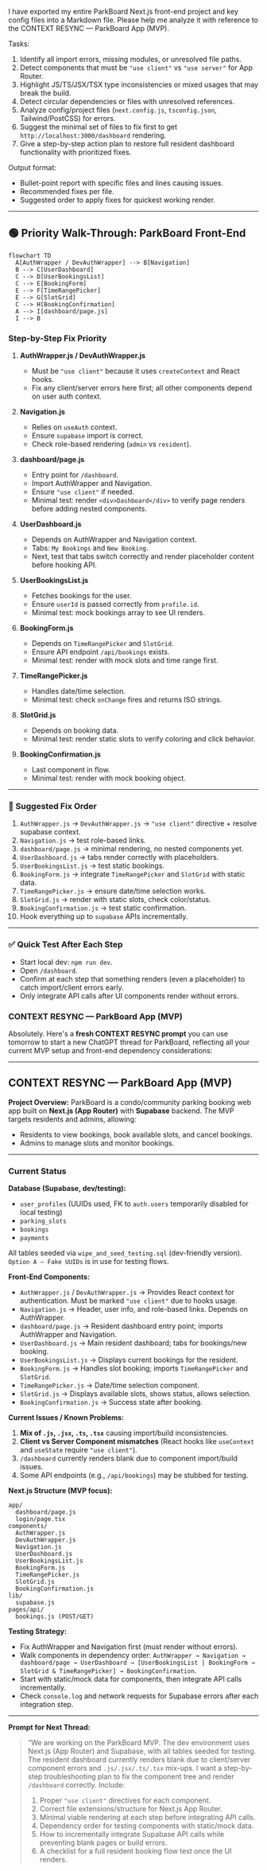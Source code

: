 I have exported my entire ParkBoard Next.js front-end project and key config files into a Markdown file. 
Please help me analyze it with reference to the CONTEXT RESYNC — ParkBoard App (MVP).

Tasks:
1. Identify all import errors, missing modules, or unresolved file paths.
2. Detect components that must be `"use client"` vs `"use server"` for App Router.
3. Highlight JS/TS/JSX/TSX type inconsistencies or mixed usages that may break the build.
4. Detect circular dependencies or files with unresolved references.
5. Analyze config/project files (`next.config.js`, `tsconfig.json`, Tailwind/PostCSS) for errors.
6. Suggest the minimal set of files to fix first to get `http://localhost:3000/dashboard` rendering.
7. Give a step-by-step action plan to restore full resident dashboard functionality with prioritized fixes.

Output format:
- Bullet-point report with specific files and lines causing issues.
- Recommended fixes per file.
- Suggested order to apply fixes for quickest working render.



---

## 🟢 Priority Walk-Through: ParkBoard Front-End

```mermaid
flowchart TD
  A[AuthWrapper / DevAuthWrapper] --> B[Navigation]
  B --> C[UserDashboard]
  C --> D[UserBookingsList]
  C --> E[BookingForm]
  E --> F[TimeRangePicker]
  E --> G[SlotGrid]
  C --> H[BookingConfirmation]
  A --> I[dashboard/page.js]
  I --> B
```

### Step-by-Step Fix Priority

1. **AuthWrapper.js / DevAuthWrapper.js**

   * Must be `"use client"` because it uses `createContext` and React hooks.
   * Fix any client/server errors here first; all other components depend on user auth context.

2. **Navigation.js**

   * Relies on `useAuth` context.
   * Ensure `supabase` import is correct.
   * Check role-based rendering (`admin` vs `resident`).

3. **dashboard/page.js**

   * Entry point for `/dashboard`.
   * Import AuthWrapper and Navigation.
   * Ensure `"use client"` if needed.
   * Minimal test: render `<div>Dashboard</div>` to verify page renders before adding nested components.

4. **UserDashboard.js**

   * Depends on AuthWrapper and Navigation context.
   * Tabs: `My Bookings` and `New Booking`.
   * Next, test that tabs switch correctly and render placeholder content before hooking API.

5. **UserBookingsList.js**

   * Fetches bookings for the user.
   * Ensure `userId` is passed correctly from `profile.id`.
   * Minimal test: mock bookings array to see UI renders.

6. **BookingForm.js**

   * Depends on `TimeRangePicker` and `SlotGrid`.
   * Ensure API endpoint `/api/bookings` exists.
   * Minimal test: render with mock slots and time range first.

7. **TimeRangePicker.js**

   * Handles date/time selection.
   * Minimal test: check `onChange` fires and returns ISO strings.

8. **SlotGrid.js**

   * Depends on booking data.
   * Minimal test: render static slots to verify coloring and click behavior.

9. **BookingConfirmation.js**

   * Last component in flow.
   * Minimal test: render with mock booking object.

---

### 📝 Suggested Fix Order

1. `AuthWrapper.js` → `DevAuthWrapper.js` → `"use client"` directive + resolve supabase context.
2. `Navigation.js` → test role-based links.
3. `dashboard/page.js` → minimal rendering, no nested components yet.
4. `UserDashboard.js` → tabs render correctly with placeholders.
5. `UserBookingsList.js` → test static bookings.
6. `BookingForm.js` → integrate `TimeRangePicker` and `SlotGrid` with static data.
7. `TimeRangePicker.js` → ensure date/time selection works.
8. `SlotGrid.js` → render with static slots, check color/status.
9. `BookingConfirmation.js` → test static confirmation.
10. Hook everything up to `supabase` APIs incrementally.

---

### ✅ Quick Test After Each Step

* Start local dev: `npm run dev`.
* Open `/dashboard`.
* Confirm at each step that something renders (even a placeholder) to catch import/client errors early.
* Only integrate API calls after UI components render without errors.

### CONTEXT RESYNC — ParkBoard App (MVP)
Absolutely. Here's a **fresh CONTEXT RESYNC prompt** you can use tomorrow to start a new ChatGPT thread for ParkBoard, reflecting all your current MVP setup and front-end dependency considerations:

---

## CONTEXT RESYNC — ParkBoard App (MVP)

**Project Overview:**
ParkBoard is a condo/community parking booking web app built on **Next.js (App Router)** with **Supabase** backend. The MVP targets residents and admins, allowing:

* Residents to view bookings, book available slots, and cancel bookings.
* Admins to manage slots and monitor bookings.

---

### Current Status

**Database (Supabase, dev/testing):**

* `user_profiles` (UUIDs used, FK to `auth.users` temporarily disabled for local testing)
* `parking_slots`
* `bookings`
* `payments`

All tables seeded via `wipe_and_seed_testing.sql` (dev-friendly version). `Option A — Fake UUIDs` is in use for testing flows.

**Front-End Components:**

* `AuthWrapper.js` / `DevAuthWrapper.js` → Provides React context for authentication. Must be marked `"use client"` due to hooks usage.
* `Navigation.js` → Header, user info, and role-based links. Depends on AuthWrapper.
* `dashboard/page.js` → Resident dashboard entry point; imports AuthWrapper and Navigation.
* `UserDashboard.js` → Main resident dashboard; tabs for bookings/new booking.
* `UserBookingsList.js` → Displays current bookings for the resident.
* `BookingForm.js` → Handles slot booking; imports `TimeRangePicker` and `SlotGrid`.
* `TimeRangePicker.js` → Date/time selection component.
* `SlotGrid.js` → Displays available slots, shows status, allows selection.
* `BookingConfirmation.js` → Success state after booking.

**Current Issues / Known Problems:**

1. **Mix of `.js`, `.jsx`, `.ts`, `.tsx`** causing import/build inconsistencies.
2. **Client vs Server Component mismatches** (React hooks like `useContext` and `useState` require `"use client"`).
3. `/dashboard` currently renders blank due to component import/build issues.
4. Some API endpoints (e.g., `/api/bookings`) may be stubbed for testing.

**Next.js Structure (MVP focus):**

```
app/
  dashboard/page.js
  login/page.tsx
components/
  AuthWrapper.js
  DevAuthWrapper.js
  Navigation.js
  UserDashboard.js
  UserBookingsList.js
  BookingForm.js
  TimeRangePicker.js
  SlotGrid.js
  BookingConfirmation.js
lib/
  supabase.js
pages/api/
  bookings.js (POST/GET)
```

**Testing Strategy:**

* Fix AuthWrapper and Navigation first (must render without errors).
* Walk components in dependency order:
  `AuthWrapper → Navigation → dashboard/page → UserDashboard → [UserBookingsList | BookingForm → SlotGrid & TimeRangePicker] → BookingConfirmation`.
* Start with static/mock data for components, then integrate API calls incrementally.
* Check `console.log` and network requests for Supabase errors after each integration step.

---

**Prompt for Next Thread:**

> “We are working on the ParkBoard MVP. The dev environment uses Next.js (App Router) and Supabase, with all tables seeded for testing. The resident dashboard currently renders blank due to client/server component errors and `.js/.jsx/.ts/.tsx` mix-ups.
> I want a step-by-step troubleshooting plan to fix the component tree and render `/dashboard` correctly. Include:
>
> 1. Proper `"use client"` directives for each component.
> 2. Correct file extensions/structure for Next.js App Router.
> 3. Minimal viable rendering at each step before integrating API calls.
> 4. Dependency order for testing components with static/mock data.
> 5. How to incrementally integrate Supabase API calls while preventing blank pages or build errors.
> 6. A checklist for a full resident booking flow test once the UI renders.


